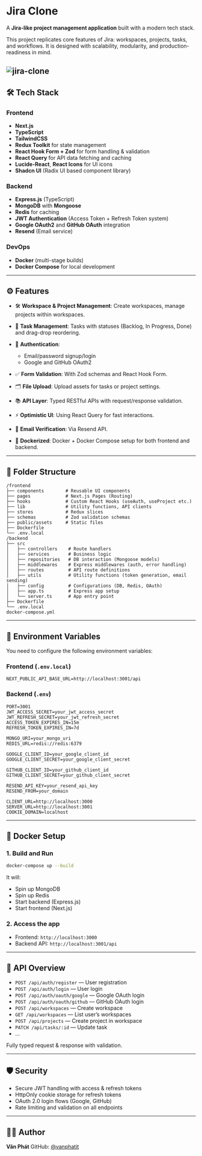 # Jira Clone

A **Jira-like project management application** built with a modern tech stack.

This project replicates core features of Jira: workspaces, projects, tasks, and workflows. It is designed with scalability, modularity, and production-readiness in mind.

![jira-clone](https://socialify.git.ci/vanphatit/jira-clone/image?custom_description=&description=1&issues=1&language=1&name=1&owner=1&pulls=1&stargazers=1&theme=Light)
---

## 🛠️ Tech Stack

### Frontend

* **Next.js**
* **TypeScript**
* **TailwindCSS**
* **Redux Toolkit** for state management
* **React Hook Form + Zod** for form handling & validation
* **React Query** for API data fetching and caching
* **Lucide-React**, **React Icons** for UI icons
* **Shadcn UI** (Radix UI based component library)

### Backend

* **Express.js** (TypeScript)
* **MongoDB** with **Mongoose**
* **Redis** for caching
* **JWT Authentication** (Access Token + Refresh Token system)
* **Google OAuth2** and **GitHub OAuth** integration
* **Resend** (Email service)

### DevOps

* **Docker** (multi-stage builds)
* **Docker Compose** for local development
---

## ⚙️ Features

* 🛠️ **Workspace & Project Management**: Create workspaces, manage projects within workspaces.
* 🧩 **Task Management**: Tasks with statuses (Backlog, In Progress, Done) and drag-drop reordering.
* 🔐 **Authentication**:

  * Email/password signup/login
  * Google and GitHub OAuth2
* ✅ **Form Validation**: With Zod schemas and React Hook Form.
* 🗂️ **File Upload**: Upload assets for tasks or project settings.
* 📚 **API Layer**: Typed RESTful APIs with request/response validation.
* ⚡ **Optimistic UI**: Using React Query for fast interactions.
* 📨 **Email Verification**: Via Resend API.
* 🐳 **Dockerized**: Docker + Docker Compose setup for both frontend and backend.

---

## 📁 Folder Structure

```
/frontend
├── components        # Reusable UI components
├── pages             # Next.js Pages (Routing)
├── hooks             # Custom React Hooks (useAuth, useProject etc.)
├── lib               # Utility functions, API clients
├── stores            # Redux slices
├── schemas           # Zod validation schemas
├── public/assets     # Static files
├── Dockerfile
└── .env.local
/backend
├── src
│   ├── controllers    # Route handlers
│   ├── services       # Business logic
│   ├── repositories   # DB interaction (Mongoose models)
│   ├── middlewares    # Express middlewares (auth, error handling)
│   ├── routes         # API route definitions
│   ├── utils          # Utility functions (token generation, email sending)
│   ├── config         # Configurations (DB, Redis, OAuth)
│   ├── app.ts         # Express app setup
│   └── server.ts      # App entry point
├── Dockerfile
└── .env.local
docker-compose.yml
```

---

## 🧩 Environment Variables

You need to configure the following environment variables:

### Frontend (`.env.local`)

```env
NEXT_PUBLIC_API_BASE_URL=http://localhost:3001/api
```

### Backend (`.env`)

```env
PORT=3001
JWT_ACCESS_SECRET=your_jwt_access_secret
JWT_REFRESH_SECRET=your_jwt_refresh_secret
ACCESS_TOKEN_EXPIRES_IN=15m
REFRESH_TOKEN_EXPIRES_IN=7d

MONGO_URI=your_mongo_uri
REDIS_URL=redis://redis:6379

GOOGLE_CLIENT_ID=your_google_client_id
GOOGLE_CLIENT_SECRET=your_google_client_secret

GITHUB_CLIENT_ID=your_github_client_id
GITHUB_CLIENT_SECRET=your_github_client_secret

RESEND_API_KEY=your_resend_api_key
RESEND_FROM=your_domain

CLIENT_URL=http://localhost:3000
SERVER_URL=http://localhost:3001
COOKIE_DOMAIN=localhost
```

---

## 🐳 Docker Setup

### 1. Build and Run

```bash
docker-compose up --build
```

It will:

* Spin up MongoDB
* Spin up Redis
* Start backend (Express.js)
* Start frontend (Next.js)

### 2. Access the app

* Frontend: `http://localhost:3000`
* Backend API: `http://localhost:3001/api`

---

## 🚀 API Overview

* `POST /api/auth/register` — User registration
* `POST /api/auth/login` — User login
* `POST /api/auth/oauth/google` — Google OAuth login
* `POST /api/auth/oauth/github` — GitHub OAuth login
* `POST /api/workspaces` — Create workspace
* `GET /api/workspaces` — List user’s workspaces
* `POST /api/projects` — Create project in workspace
* `PATCH /api/tasks/:id` — Update task
* ...

Fully typed request & response with validation.

---

## 🛡️ Security

* Secure JWT handling with access & refresh tokens
* HttpOnly cookie storage for refresh tokens
* OAuth 2.0 login flows (Google, GitHub)
* Rate limiting and validation on all endpoints

---

## 🧑‍💻 Author

**Văn Phát**
GitHub: [@vanphatit](https://github.com/vanphatit)
